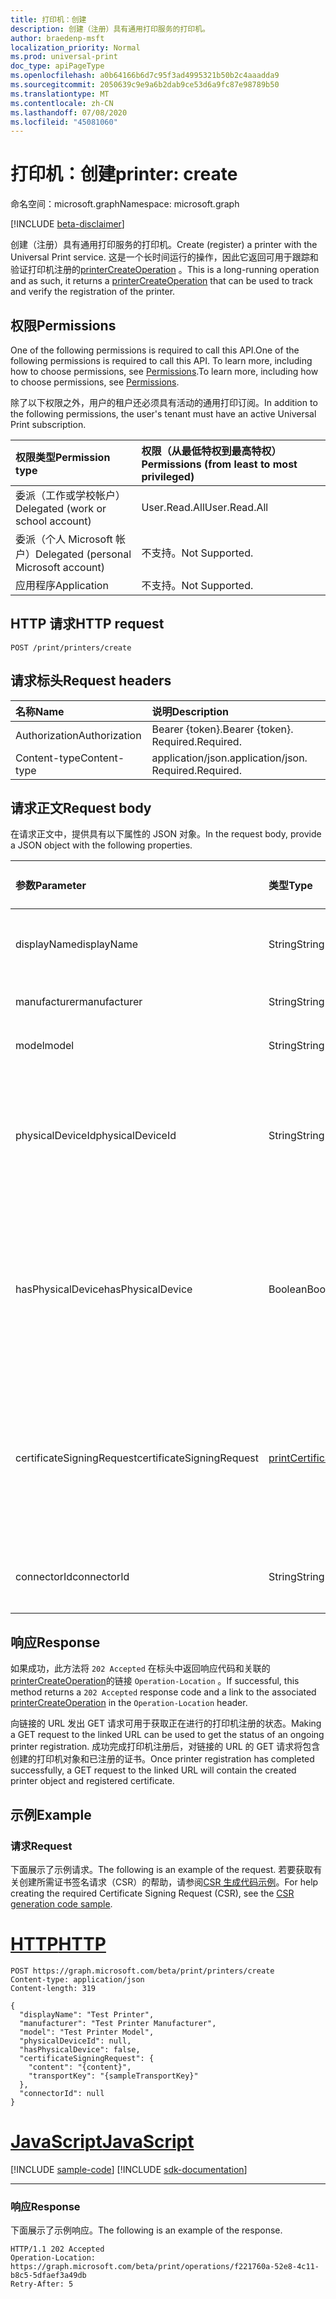 ```yaml
---
title: 打印机：创建
description: 创建（注册）具有通用打印服务的打印机。
author: braedenp-msft
localization_priority: Normal
ms.prod: universal-print
doc_type: apiPageType
ms.openlocfilehash: a0b64166b6d7c95f3ad4995321b50b2c4aaadda9
ms.sourcegitcommit: 2050639c9e9a6b2dab9ce53d6a9fc87e98789b50
ms.translationtype: MT
ms.contentlocale: zh-CN
ms.lasthandoff: 07/08/2020
ms.locfileid: "45081060"
---
```

# <a name="printer-create"></a><span data-ttu-id="ac0ad-103">打印机：创建</span><span class="sxs-lookup"><span data-stu-id="ac0ad-103">printer: create</span></span>

<span data-ttu-id="ac0ad-104">命名空间：microsoft.graph</span><span class="sxs-lookup"><span data-stu-id="ac0ad-104">Namespace: microsoft.graph</span></span>

[!INCLUDE [beta-disclaimer](../../includes/beta-disclaimer.md)]

<span data-ttu-id="ac0ad-105">创建（注册）具有通用打印服务的打印机。</span><span class="sxs-lookup"><span data-stu-id="ac0ad-105">Create (register) a printer with the Universal Print service.</span></span> <span data-ttu-id="ac0ad-106">这是一个长时间运行的操作，因此它返回可用于跟踪和验证打印机注册的[printerCreateOperation](../resources/printercreateoperation.md) 。</span><span class="sxs-lookup"><span data-stu-id="ac0ad-106">This is a long-running operation and as such, it returns a [printerCreateOperation](../resources/printercreateoperation.md) that can be used to track and verify the registration of the printer.</span></span>

## <a name="permissions"></a><span data-ttu-id="ac0ad-107">权限</span><span class="sxs-lookup"><span data-stu-id="ac0ad-107">Permissions</span></span>
<span data-ttu-id="ac0ad-108">One of the following permissions is required to call this API.</span><span class="sxs-lookup"><span data-stu-id="ac0ad-108">One of the following permissions is required to call this API.</span></span> <span data-ttu-id="ac0ad-109">To learn more, including how to choose permissions, see [Permissions](/graph/permissions-reference).</span><span class="sxs-lookup"><span data-stu-id="ac0ad-109">To learn more, including how to choose permissions, see [Permissions](/graph/permissions-reference).</span></span>

<span data-ttu-id="ac0ad-110">除了以下权限之外，用户的租户还必须具有活动的通用打印订阅。</span><span class="sxs-lookup"><span data-stu-id="ac0ad-110">In addition to the following permissions, the user's tenant must have an active Universal Print subscription.</span></span>

|<span data-ttu-id="ac0ad-111">权限类型</span><span class="sxs-lookup"><span data-stu-id="ac0ad-111">Permission type</span></span> | <span data-ttu-id="ac0ad-112">权限（从最低特权到最高特权）</span><span class="sxs-lookup"><span data-stu-id="ac0ad-112">Permissions (from least to most privileged)</span></span> |
|:---------------|:--------------------------------------------|
|<span data-ttu-id="ac0ad-113">委派（工作或学校帐户）</span><span class="sxs-lookup"><span data-stu-id="ac0ad-113">Delegated (work or school account)</span></span>| <span data-ttu-id="ac0ad-114">User.Read.All</span><span class="sxs-lookup"><span data-stu-id="ac0ad-114">User.Read.All</span></span> |
|<span data-ttu-id="ac0ad-115">委派（个人 Microsoft 帐户）</span><span class="sxs-lookup"><span data-stu-id="ac0ad-115">Delegated (personal Microsoft account)</span></span>|<span data-ttu-id="ac0ad-116">不支持。</span><span class="sxs-lookup"><span data-stu-id="ac0ad-116">Not Supported.</span></span>|
|<span data-ttu-id="ac0ad-117">应用程序</span><span class="sxs-lookup"><span data-stu-id="ac0ad-117">Application</span></span>|<span data-ttu-id="ac0ad-118">不支持。</span><span class="sxs-lookup"><span data-stu-id="ac0ad-118">Not Supported.</span></span>|

## <a name="http-request"></a><span data-ttu-id="ac0ad-119">HTTP 请求</span><span class="sxs-lookup"><span data-stu-id="ac0ad-119">HTTP request</span></span>
<!-- { "blockType": "ignored" } -->
```http
POST /print/printers/create
```
## <a name="request-headers"></a><span data-ttu-id="ac0ad-120">请求标头</span><span class="sxs-lookup"><span data-stu-id="ac0ad-120">Request headers</span></span>
| <span data-ttu-id="ac0ad-121">名称</span><span class="sxs-lookup"><span data-stu-id="ac0ad-121">Name</span></span>       | <span data-ttu-id="ac0ad-122">说明</span><span class="sxs-lookup"><span data-stu-id="ac0ad-122">Description</span></span>|
|:-----------|:-----------|
| <span data-ttu-id="ac0ad-123">Authorization</span><span class="sxs-lookup"><span data-stu-id="ac0ad-123">Authorization</span></span> | <span data-ttu-id="ac0ad-124">Bearer {token}.</span><span class="sxs-lookup"><span data-stu-id="ac0ad-124">Bearer {token}.</span></span> <span data-ttu-id="ac0ad-125">Required.</span><span class="sxs-lookup"><span data-stu-id="ac0ad-125">Required.</span></span> |
| <span data-ttu-id="ac0ad-126">Content-type</span><span class="sxs-lookup"><span data-stu-id="ac0ad-126">Content-type</span></span>  | <span data-ttu-id="ac0ad-127">application/json.</span><span class="sxs-lookup"><span data-stu-id="ac0ad-127">application/json.</span></span> <span data-ttu-id="ac0ad-128">Required.</span><span class="sxs-lookup"><span data-stu-id="ac0ad-128">Required.</span></span>|

## <a name="request-body"></a><span data-ttu-id="ac0ad-129">请求正文</span><span class="sxs-lookup"><span data-stu-id="ac0ad-129">Request body</span></span>
<span data-ttu-id="ac0ad-130">在请求正文中，提供具有以下属性的 JSON 对象。</span><span class="sxs-lookup"><span data-stu-id="ac0ad-130">In the request body, provide a JSON object with the following properties.</span></span>

| <span data-ttu-id="ac0ad-131">参数</span><span class="sxs-lookup"><span data-stu-id="ac0ad-131">Parameter</span></span>      | <span data-ttu-id="ac0ad-132">类型</span><span class="sxs-lookup"><span data-stu-id="ac0ad-132">Type</span></span>    |<span data-ttu-id="ac0ad-133">说明</span><span class="sxs-lookup"><span data-stu-id="ac0ad-133">Description</span></span>| <span data-ttu-id="ac0ad-134">是否必需？</span><span class="sxs-lookup"><span data-stu-id="ac0ad-134">Required?</span></span> |
|:---------------|:--------|:----------|:----------|
|<span data-ttu-id="ac0ad-135">displayName</span><span class="sxs-lookup"><span data-stu-id="ac0ad-135">displayName</span></span>|<span data-ttu-id="ac0ad-136">String</span><span class="sxs-lookup"><span data-stu-id="ac0ad-136">String</span></span>|<span data-ttu-id="ac0ad-137">要分配给打印机的显示名称。</span><span class="sxs-lookup"><span data-stu-id="ac0ad-137">The display name to assign to the printer.</span></span>|<span data-ttu-id="ac0ad-138">是</span><span class="sxs-lookup"><span data-stu-id="ac0ad-138">Yes</span></span>|
|<span data-ttu-id="ac0ad-139">manufacturer</span><span class="sxs-lookup"><span data-stu-id="ac0ad-139">manufacturer</span></span>|<span data-ttu-id="ac0ad-140">String</span><span class="sxs-lookup"><span data-stu-id="ac0ad-140">String</span></span>|<span data-ttu-id="ac0ad-141">打印机的制造商。</span><span class="sxs-lookup"><span data-stu-id="ac0ad-141">The manufacturer of the printer.</span></span>|<span data-ttu-id="ac0ad-142">是</span><span class="sxs-lookup"><span data-stu-id="ac0ad-142">Yes</span></span>|
|<span data-ttu-id="ac0ad-143">model</span><span class="sxs-lookup"><span data-stu-id="ac0ad-143">model</span></span>|<span data-ttu-id="ac0ad-144">String</span><span class="sxs-lookup"><span data-stu-id="ac0ad-144">String</span></span>|<span data-ttu-id="ac0ad-145">打印机的型号。</span><span class="sxs-lookup"><span data-stu-id="ac0ad-145">The model of the printer.</span></span>|<span data-ttu-id="ac0ad-146">是</span><span class="sxs-lookup"><span data-stu-id="ac0ad-146">Yes</span></span>|
|<span data-ttu-id="ac0ad-147">physicalDeviceId</span><span class="sxs-lookup"><span data-stu-id="ac0ad-147">physicalDeviceId</span></span>|<span data-ttu-id="ac0ad-148">String</span><span class="sxs-lookup"><span data-stu-id="ac0ad-148">String</span></span>|<span data-ttu-id="ac0ad-149">打印机的物理设备 UUID。</span><span class="sxs-lookup"><span data-stu-id="ac0ad-149">The physical device UUID of the printer.</span></span> <span data-ttu-id="ac0ad-150">如果属性为 true，则为必需 `hasPhysicalDevice` 。</span><span class="sxs-lookup"><span data-stu-id="ac0ad-150">Required if the `hasPhysicalDevice` property is true.</span></span>|<span data-ttu-id="ac0ad-151">否</span><span class="sxs-lookup"><span data-stu-id="ac0ad-151">No</span></span>|
|<span data-ttu-id="ac0ad-152">hasPhysicalDevice</span><span class="sxs-lookup"><span data-stu-id="ac0ad-152">hasPhysicalDevice</span></span>|<span data-ttu-id="ac0ad-153">Boolean</span><span class="sxs-lookup"><span data-stu-id="ac0ad-153">Boolean</span></span>|<span data-ttu-id="ac0ad-154">如果打印机具有物理输出设备，则为 True，否则为 false。</span><span class="sxs-lookup"><span data-stu-id="ac0ad-154">True if the printer has physical output device, false otherwise.</span></span> <span data-ttu-id="ac0ad-155">如果省略，则默认值为 true。</span><span class="sxs-lookup"><span data-stu-id="ac0ad-155">If omitted, the default value is true.</span></span>|<span data-ttu-id="ac0ad-156">否</span><span class="sxs-lookup"><span data-stu-id="ac0ad-156">No</span></span>|
|<span data-ttu-id="ac0ad-157">certificateSigningRequest</span><span class="sxs-lookup"><span data-stu-id="ac0ad-157">certificateSigningRequest</span></span>|[<span data-ttu-id="ac0ad-158">printCertificateSigningRequest</span><span class="sxs-lookup"><span data-stu-id="ac0ad-158">printCertificateSigningRequest</span></span>](../resources/printcertificatesigningrequest.md)|<span data-ttu-id="ac0ad-159">打印机创建并使用的证书的 x.509 证书签名请求（CSR），用于标识自己。</span><span class="sxs-lookup"><span data-stu-id="ac0ad-159">The X.509 Certificate Signing Request (CSR) for the certificate created and used by the printer to identify itself.</span></span>|<span data-ttu-id="ac0ad-160">是</span><span class="sxs-lookup"><span data-stu-id="ac0ad-160">Yes</span></span>|
|<span data-ttu-id="ac0ad-161">connectorId</span><span class="sxs-lookup"><span data-stu-id="ac0ad-161">connectorId</span></span>|<span data-ttu-id="ac0ad-162">String</span><span class="sxs-lookup"><span data-stu-id="ac0ad-162">String</span></span>|<span data-ttu-id="ac0ad-163">充当打印机代理的连接器的 Id。</span><span class="sxs-lookup"><span data-stu-id="ac0ad-163">Id of Connector acting as proxy to the printer.</span></span>|<span data-ttu-id="ac0ad-164">否</span><span class="sxs-lookup"><span data-stu-id="ac0ad-164">No</span></span>|

## <a name="response"></a><span data-ttu-id="ac0ad-165">响应</span><span class="sxs-lookup"><span data-stu-id="ac0ad-165">Response</span></span>
<span data-ttu-id="ac0ad-166">如果成功，此方法将 `202 Accepted` 在标头中返回响应代码和关联的[printerCreateOperation](../resources/printercreateoperation.md)的链接 `Operation-Location` 。</span><span class="sxs-lookup"><span data-stu-id="ac0ad-166">If successful, this method returns a `202 Accepted` response code and a link to the associated [printerCreateOperation](../resources/printercreateoperation.md) in the `Operation-Location` header.</span></span>

<span data-ttu-id="ac0ad-167">向链接的 URL 发出 GET 请求可用于获取正在进行的打印机注册的状态。</span><span class="sxs-lookup"><span data-stu-id="ac0ad-167">Making a GET request to the linked URL can be used to get the status of an ongoing printer registration.</span></span> <span data-ttu-id="ac0ad-168">成功完成打印机注册后，对链接的 URL 的 GET 请求将包含创建的打印机对象和已注册的证书。</span><span class="sxs-lookup"><span data-stu-id="ac0ad-168">Once printer registration has completed successfully, a GET request to the linked URL will contain the created printer object and registered certificate.</span></span>

## <a name="example"></a><span data-ttu-id="ac0ad-169">示例</span><span class="sxs-lookup"><span data-stu-id="ac0ad-169">Example</span></span>
### <a name="request"></a><span data-ttu-id="ac0ad-170">请求</span><span class="sxs-lookup"><span data-stu-id="ac0ad-170">Request</span></span>
<span data-ttu-id="ac0ad-171">下面展示了示例请求。</span><span class="sxs-lookup"><span data-stu-id="ac0ad-171">The following is an example of the request.</span></span> <span data-ttu-id="ac0ad-172">若要获取有关创建所需证书签名请求（CSR）的帮助，请参阅[CSR 生成代码示例](https://docs.microsoft.com/universal-print/hardware/universal-print-oem-certificate-signing-request)。</span><span class="sxs-lookup"><span data-stu-id="ac0ad-172">For help creating the required Certificate Signing Request (CSR), see the [CSR generation code sample](https://docs.microsoft.com/universal-print/hardware/universal-print-oem-certificate-signing-request).</span></span>


# <a name="http"></a>[<span data-ttu-id="ac0ad-173">HTTP</span><span class="sxs-lookup"><span data-stu-id="ac0ad-173">HTTP</span></span>](#tab/http)
<!-- {
  "blockType": "request",
  "name": "create_printer"
}-->
```http
POST https://graph.microsoft.com/beta/print/printers/create
Content-type: application/json
Content-length: 319

{
  "displayName": "Test Printer",
  "manufacturer": "Test Printer Manufacturer",
  "model": "Test Printer Model",
  "physicalDeviceId": null,
  "hasPhysicalDevice": false,
  "certificateSigningRequest": { 
    "content": "{content}",
    "transportKey": "{sampleTransportKey}"
  },
  "connectorId": null
}
```
# <a name="javascript"></a>[<span data-ttu-id="ac0ad-174">JavaScript</span><span class="sxs-lookup"><span data-stu-id="ac0ad-174">JavaScript</span></span>](#tab/javascript)
[!INCLUDE [sample-code](../includes/snippets/javascript/create-printer-javascript-snippets.md)]
[!INCLUDE [sdk-documentation](../includes/snippets/snippets-sdk-documentation-link.md)]

---


### <a name="response"></a><span data-ttu-id="ac0ad-175">响应</span><span class="sxs-lookup"><span data-stu-id="ac0ad-175">Response</span></span>
<span data-ttu-id="ac0ad-176">下面展示了示例响应。</span><span class="sxs-lookup"><span data-stu-id="ac0ad-176">The following is an example of the response.</span></span>

<!-- {
  "blockType": "response",
  "truncated": true
} -->
```http
HTTP/1.1 202 Accepted
Operation-Location: https://graph.microsoft.com/beta/print/operations/f221760a-52e8-4c11-b8c5-5dfaef3a49db
Retry-After: 5
```

<!-- uuid: 8fcb5dbc-d5aa-4681-8e31-b001d5168d79
2015-10-25 14:57:30 UTC -->
<!-- {
  "type": "#page.annotation",
  "description": "printers: create",
  "keywords": "",
  "section": "documentation",
  "tocPath": ""
}-->
